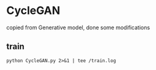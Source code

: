 # CycleGAN
copied from Generative model, done some modifications

## train
```python CycleGAN.py 2>&1 | tee /train.log```
